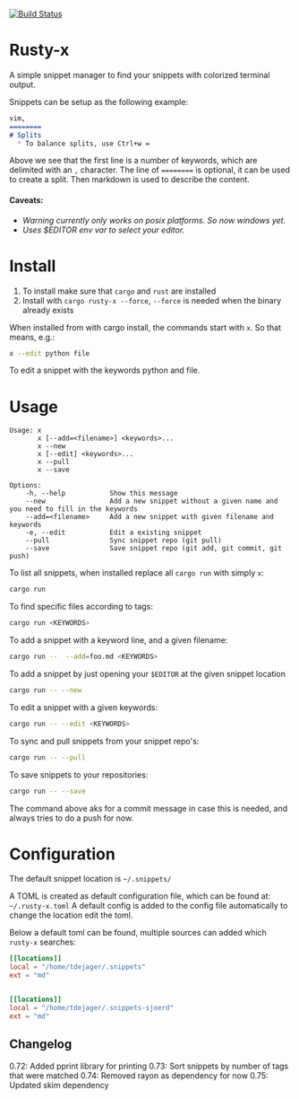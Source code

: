 [![Build Status](https://travis-ci.org/tdejager/rusty-x.svg?branch=master)](https://travis-ci.org/tdejager/rusty-x)

Rusty-x
=======

A simple snippet manager to find your snippets with colorized terminal output. 

Snippets can be setup as the following example:

```md
vim,
========    
# Splits                                                                                    
  * To balance splits, use Ctrl+w = 
```

Above we see that the first line is a number of keywords, which are delimited with an `,` character. The line of `========` is optional, it can be used to create a split. Then markdown is used to describe the content.

#### Caveats:
* *Warning currently only works on posix platforms. So now windows yet.*
* *Uses $EDITOR env var to select your editor.*

Install
=========

1. To install make sure that `cargo` and `rust` are installed
2. Install with `cargo rusty-x --force`, `--force` is needed when the binary already exists

When installed from with cargo install, the commands start with `x`. So that means, e.g.:

```bash
x --edit python file
```

To edit a snippet with the keywords python and file.


Usage
=====

```
Usage: x
       x [--add=<filename>] <keywords>...
       x --new
       x [--edit] <keywords>...
       x --pull
       x --save

Options:
    -h, --help           Show this message
    --new                Add a new snippet without a given name and you need to fill in the keywords
    --add=<filename>     Add a new snippet with given filename and keywords
    -e, --edit           Edit a existing snippet
    --pull               Sync snippet repo (git pull)
    --save               Save snippet repo (git add, git commit, git push)
```

To list all snippets, when installed replace all `cargo run` with simply `x`:

```bash
cargo run
```

To find specific files according to tags:

```bash
cargo run <KEYWORDS>
```

To add a snippet with a keyword line, and a given filename:
```bash
cargo run --  --add=foo.md <KEYWORDS>
```

To add a snippet by just opening your `$EDITOR` at the given snippet location
```bash
cargo run -- --new
```

To edit a snippet with a given keywords:
```bash
cargo run -- --edit <KEYWORDS>
```

To sync and pull snippets from your snippet repo's:
```bash
cargo run -- --pull
```

To save snippets to your repositories:
```bash
cargo run -- --save
```
The command above aks for a commit message in case this is needed, and always tries to do a push for now.


Configuration
=============
The default snippet location is `~/.snippets/` 

A TOML is created as default configuration file, which can be found at: `~/.rusty-x.toml`
A default config is added to the config file automatically to change the location edit the toml.


Below a default toml can be found, multiple sources can added which `rusty-x` searches:

```toml
[[locations]]
local = "/home/tdejager/.snippets"
ext = "md"


[[locations]]
local = "/home/tdejager/.snippets-sjoerd"
ext = "md"
```



## Changelog

0.72: Added pprint library for printing
0.73: Sort snippets by number of tags that were matched
0.74: Removed rayon as dependency for now
0.75: Updated skim dependency
